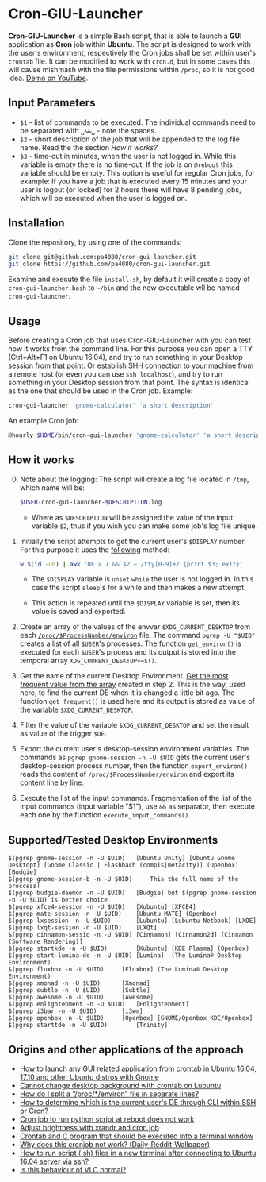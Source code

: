# Cron-GIU-Launcher

**Cron-GIU-Launcher** is a simple Bash script, that is able to launch a **GUI** application as **Cron** job within **Ubuntu**. The script is designed to work with the user's environment, respectively the Cron jobs shall be set within user's `crontab` file. It can be modified to work with `cron.d`, but in some cases this will cause mishmash with the file permissions within `/proc`, so it is not good idea. [Demo on YouTube](https://www.youtube.com/watch?v=xShzFOrZKO8&index=3&list=PLO24trCW6Y8evkphLwjzU_AdrznkarVS9).

## Input Parameters

- `$1` - list of commands to be executed. The individual commands need to be separated with `␣&&␣` - note the spaces.
- `$2` - short description of the job that will be appended to the log file name. Read the the section *How it works?*
- `$3` - time-out in minutes, when the user is not logged in. While this variable is empty there is no time-out. If the job is on `@reboot` this variable should be empty. This option is useful for regular Cron jobs, for example: If you have a job that is executed every 15 minutes and your user is logout (or locked) for 2 hours there will have 8 pending jobs, which will be executed when the user is logged on.

## Installation

Clone the repository, by using one of the commands:

````bash
git clone git@github.com:pa4080/cron-gui-launcher.git
git clone https://github.com/pa4080/cron-gui-launcher.git
````

Examine and execute the file `install.sh`, by default it will create a copy of `cron-gui-launcher.bash` to `~/bin` and the new executable wll be named `cron-gui-launcher`.

## Usage

Before creating a Cron job that uses Cron-GIU-Launcher with you can test how it works from the command line. For this purpose you can open a TTY (Ctrl+Alt+F1 on Ubuntu 16.04), and try to run something in your Desktop session from that point. Or establish SHH connection to your machine from a remote host (or even you can use `ssh localhost`), and try to run something in your Desktop session from that point. The syntax is identical as the one that should be used in the Cron job. Example:

````bash
cron-gui-launcher 'gnome-calculator' 'a short description'
````

An example Cron job:

````bash
@hourly $HOME/bin/cron-gui-launcher 'gnome-calculator' 'a short description'
````

## How it works

0. Note about the logging: The script will create a log file located in `/tmp`, which name will be:

	````bash
	$USER-cron-gui-launcher-$DESCRIPTION.log
	````

   - Where as `$DESCRIPTION` will be assigned the value of the input variable `$2`, thus if you wish you can make some job's log file unique.

1. Initially the script attempts to get the current user's `$DISPLAY` number. For this purpose it uses the <a href="https://askubuntu.com/a/744751/566421">following</a> method:

	````bash
	w $(id -un) | awk 'NF > 7 && $2 ~ /tty[0-9]+/ {print $3; exit}'
	````
   
   - The `$DISPLAY` variable is `unset` `while` the user is not logged in. In this case the script `sleep`'s for a while and then makes a new attempt. 
   
   - This action is repeated until the `$DISPLAY` variable is set, then its value is saved and exported. 

2. Create an array of the values of the envvar `$XDG_CURRENT_DESKTOP` from each <a href="http://manpages.ubuntu.com/manpages/trusty/man5/proc.5.html">`/proc/$ProcessNumber/environ`</a> file. The command `pgrep -U "$UID"` creates a list of all `$USER`'s processes. The function `get_environ()` is executed for each `$USER`'s process and its output is stored into the temporal array `XDG_CURRENT_DESKTOP+=$()`.

3. Get the name of the current Desktop Environment. <a href="https://stackoverflow.com/questions/43440425/most-frequent-element-in-an-array-bash-3-2">Get the most frequent value from the array</a> created in step 2. This is the way, used here, to find the current DE when it is changed a little bit ago. The function `get_frequent()` is used here and its output is stored as value of the variable `$XDG_CURRENT_DESKTOP`.

4. Filter the value of the variable `$XDG_CURRENT_DESKTOP` and set the result as value of the trigger `$DE`.

5. Export the current user's desktop-session environment variables. The commands as `pgrep gnome-session -n -U $UID` gets the current user's desktop-session process number, then the function `export_environ()` reads the content of `/proc/$ProcessNumber/environ` and export its content line by line.

6. Execute the list of the input commands. Fragmentation of the list of the input commands (input variable "$1"), use ` && ` as separator, then execute each one by the function `execute_input_commands()`.

## Supported/Tested Desktop Environments

	$(pgrep gnome-session -n -U $UID)	[Ubuntu Unity] [Ubuntu Gnome Desktopt] [Gnome Classic | Flashbach (compis|metacity)] (Openbox) [Budgie]
	$(pgrep gnome-session-b -n -U $UID) 	This the full name of the proccess!
	$(pgrep budgie-daemon -n -U $UID)	[Budgie] but $(pgrep gnome-session -n -U $UID) is better choice
	$(pgrep xfce4-session -n -U $UID)	[Xubuntu] [XFCE4]
	$(pgrep mate-session -n -U $UID)	[Ubuntu MATE] (Openbox)
	$(pgrep lxsession -n -U $UID)		[Lubuntu] [Lubuntu Netbook] [LXDE]
	$(pgrep lxqt-session -n -U $UID)	[LXQt]
	$(pgrep cinnamon-sessio -n -U $UID)	[Cinnamon] [Cinnamon2d] [Cinnamon (Software Rendering)]
	$(pgrep startkde -n -U $UID)		[Kubuntu] [KDE Plasma] (Openbox)
	$(pgrep start-lumina-de -n -U $UID)	[Lumina]  (The Lumina® Desktop Environment)
	$(pgrep fluxbox -n -U $UID)		[Fluxbox] (The Lumina® Desktop Environment)
	$(pgrep xmonad -n -U $UID)		[Xmonad]
	$(pgrep subtle -n -U $UID)		[Subtle]
	$(pgrep awesome -n -U $UID)		[Awesome]
	$(pgrep enlightenment -n -U $UID)	[Enlightenment]
	$(pgrep i3bar -n -U $UID)		[i3wm]
	$(pgrep openbox -n -U $UID)		[Openbox] [GNOME/Openbox KDE/Openbox]
	$(pgrep starttde -n -U $UID)		[Trinity]
		
## Origins and other applications of the approach

- [How to launch any GUI related application from crontab in Ubuntu 16.04, 17.10 and other Ubuntu distros with Gnome](https://askubuntu.com/questions/978382/how-can-i-show-notify-send-messages-triggered-by-crontab/978413#978413)
- [Cannot change desktop background with crontab on Lubuntu](https://askubuntu.com/a/1019449/566421)
- [How do I split a “/proc/*/environ” file in separate lines?](https://askubuntu.com/questions/978711/how-do-i-split-a-proc-environ-file-in-separate-lines)
- [How to determine which is the current user's DE through CLI within SSH or Cron?](https://askubuntu.com/questions/956664/how-to-determine-which-is-the-current-users-de-through-cli-within-ssh-or-cron)
- [Cron job to run python script at reboot does not work](https://askubuntu.com/questions/970771/cron-job-to-run-python-script-at-reboot-does-not-work)
- [Adjust brightness with xrandr and cron job](https://askubuntu.com/questions/958228/adjust-brightness-with-xrandr-and-cron-job)
- [Crontab and C program that should be executed into a terminal window](https://askubuntu.com/questions/955582/crontab-and-c-program-that-should-be-executed-into-a-terminal-window)
- [Why does this cronjob not work? (Daily-Reddit-Wallpaper)](https://askubuntu.com/questions/911570/why-does-this-cronjob-not-work)
- [How to run script (.sh) files in a new terminal after connecting to Ubuntu 16.04 server via ssh?](https://askubuntu.com/a/1040852/566421)
- [Is this behaviour of VLC normal?](https://askubuntu.com/a/1107441/566421)
